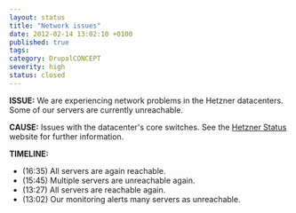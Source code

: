 ```yaml
---
layout: status
title: "Network issues"
date: 2012-02-14 13:02:10 +0100
published: true
tags:
category: DrupalCONCEPT
severity: high
status: closed
---
```


**ISSUE:** We are experiencing network problems in the Hetzner datacenters. Some of our servers are currently unreachable.

**CAUSE:** Issues with the datacenter's core switches. See the [Hetzner Status](http://www.hetzner-status.de/en.html#351) website for further information.

**TIMELINE:**

* (16:35) All servers are again reachable.
* (15:45) Multiple servers are unreachable again.
* (13:27) All servers are reachable again.
* (13:02) Our monitoring alerts many servers as unreachable.
